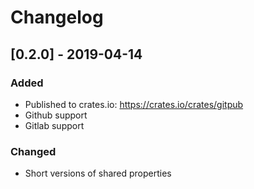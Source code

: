 # Changelog

## [0.2.0] - 2019-04-14
### Added

* Published to crates.io: https://crates.io/crates/gitpub
* Github support
* Gitlab support

### Changed

* Short versions of shared properties
